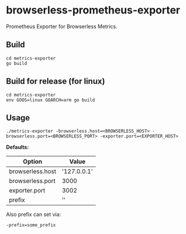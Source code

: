 # browserless-prometheus-exporter
Prometheus Exporter for Browserless Metrics.

## Build

```
cd metrics-exporter
go build
```

## Build for release (for linux)

```
cd metrics-exporter
env GOOS=linux GOARCH=arm go build
```

## Usage

```
./metrics-exporter -browserless.host=<BROWSERLESS_HOST> -browserless.port=<BROWSERLESS_PORT> -exporter.port=<EXPORTER_HOST>
```

**Defaults:**

Option | Value
--- | ---
browserless.host | '127.0.0.1'
browserless.port | 3000
exporter.port | 3002
prefix | ''

Also prefix can set via:

```
-prefix=some_prefix
```